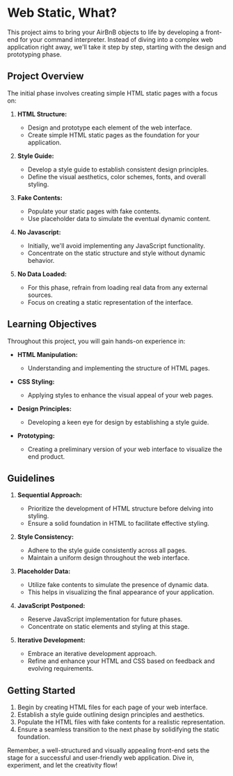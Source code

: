 # Web Static, What?

This project aims to bring your AirBnB objects to life by developing a front-end for your command interpreter. Instead of diving into a complex web application right away, we'll take it step by step, starting with the design and prototyping phase.

## Project Overview

The initial phase involves creating simple HTML static pages with a focus on:

1. **HTML Structure:**
   - Design and prototype each element of the web interface.
   - Create simple HTML static pages as the foundation for your application.

2. **Style Guide:**
   - Develop a style guide to establish consistent design principles.
   - Define the visual aesthetics, color schemes, fonts, and overall styling.

3. **Fake Contents:**
   - Populate your static pages with fake contents.
   - Use placeholder data to simulate the eventual dynamic content.

4. **No Javascript:**
   - Initially, we'll avoid implementing any JavaScript functionality.
   - Concentrate on the static structure and style without dynamic behavior.

5. **No Data Loaded:**
   - For this phase, refrain from loading real data from any external sources.
   - Focus on creating a static representation of the interface.

## Learning Objectives

Throughout this project, you will gain hands-on experience in:

- **HTML Manipulation:**
  - Understanding and implementing the structure of HTML pages.

- **CSS Styling:**
  - Applying styles to enhance the visual appeal of your web pages.

- **Design Principles:**
  - Developing a keen eye for design by establishing a style guide.

- **Prototyping:**
  - Creating a preliminary version of your web interface to visualize the end product.

## Guidelines

1. **Sequential Approach:**
   - Prioritize the development of HTML structure before delving into styling.
   - Ensure a solid foundation in HTML to facilitate effective styling.

2. **Style Consistency:**
   - Adhere to the style guide consistently across all pages.
   - Maintain a uniform design throughout the web interface.

3. **Placeholder Data:**
   - Utilize fake contents to simulate the presence of dynamic data.
   - This helps in visualizing the final appearance of your application.

4. **JavaScript Postponed:**
   - Reserve JavaScript implementation for future phases.
   - Concentrate on static elements and styling at this stage.

5. **Iterative Development:**
   - Embrace an iterative development approach.
   - Refine and enhance your HTML and CSS based on feedback and evolving requirements.

## Getting Started

1. Begin by creating HTML files for each page of your web interface.
2. Establish a style guide outlining design principles and aesthetics.
3. Populate the HTML files with fake contents for a realistic representation.
4. Ensure a seamless transition to the next phase by solidifying the static foundation.

Remember, a well-structured and visually appealing front-end sets the stage for a successful and user-friendly web application. Dive in, experiment, and let the creativity flow!
